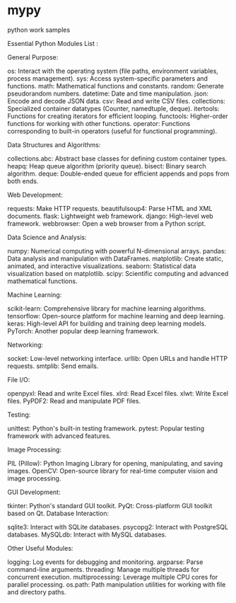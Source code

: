 # mypy
python work samples

Essential Python Modules List : 

General Purpose:

os: Interact with the operating system (file paths, environment variables, process management).
sys: Access system-specific parameters and functions.
math: Mathematical functions and constants.
random: Generate pseudorandom numbers.
datetime: Date and time manipulation.
json: Encode and decode JSON data.
csv: Read and write CSV files.
collections: Specialized container datatypes (Counter, namedtuple, deque).
itertools: Functions for creating iterators for efficient looping.
functools: Higher-order functions for working with other functions.
operator: Functions corresponding to built-in operators (useful for functional programming).

Data Structures and Algorithms:

collections.abc: Abstract base classes for defining custom container types.
heapq: Heap queue algorithm (priority queue).
bisect: Binary search algorithm.
deque: Double-ended queue for efficient appends and pops from both ends.

Web Development:

requests: Make HTTP requests.
beautifulsoup4: Parse HTML and XML documents.
flask: Lightweight web framework.
django: High-level web framework.
webbrowser: Open a web browser from a Python script.

Data Science and Analysis:

numpy: Numerical computing with powerful N-dimensional arrays.
pandas: Data analysis and manipulation with DataFrames.
matplotlib: Create static, animated, and interactive visualizations.
seaborn: Statistical data visualization based on matplotlib.
scipy: Scientific computing and advanced mathematical functions.

Machine Learning:

scikit-learn: Comprehensive library for machine learning algorithms.
tensorflow: Open-source platform for machine learning and deep learning.
keras: High-level API for building and training deep learning models.
PyTorch: Another popular deep learning framework.

Networking:

socket: Low-level networking interface.
urllib: Open URLs and handle HTTP requests.
smtplib: Send emails.

File I/O:

openpyxl: Read and write Excel files.
xlrd: Read Excel files.
xlwt: Write Excel files.
PyPDF2: Read and manipulate PDF files.

Testing:

unittest: Python's built-in testing framework.
pytest: Popular testing framework with advanced features.

Image Processing:

PIL (Pillow): Python Imaging Library for opening, manipulating, and saving images.
OpenCV: Open-source library for real-time computer vision and image processing.

GUI Development:

tkinter: Python's standard GUI toolkit.
PyQt: Cross-platform GUI toolkit based on Qt.
Database Interaction:

sqlite3: Interact with SQLite databases.
psycopg2: Interact with PostgreSQL databases.
MySQLdb: Interact with MySQL databases.

Other Useful Modules:

logging: Log events for debugging and monitoring.
argparse: Parse command-line arguments.
threading: Manage multiple threads for concurrent execution.
multiprocessing: Leverage multiple CPU cores for parallel processing.
os.path: Path manipulation utilities for working with file and directory paths.
